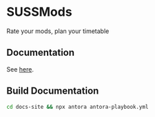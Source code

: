 # SUSSMods
Rate your mods, plan your timetable

## Documentation
See [here](https://suss-swe-ig.github.io/sussmods).

## Build Documentation

```sh
cd docs-site && npx antora antora-playbook.yml
```